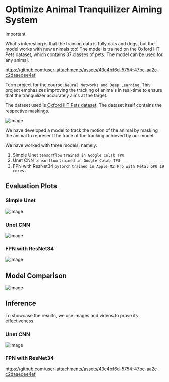 # Optimize Animal Tranquilizer Aiming System

> [!Important]
> What's interesting is that the training data is fully cats and dogs, but the model works with new animals too! 
> The model is trained on the Oxford IIIT Pets dataset, which contains 37 classes of pets. 
> The model can be used for any animal.

https://github.com/user-attachments/assets/43c4bf6d-5754-47bc-aa2c-c2daaedee4ef

Term project for the course: `Neural Networks and Deep Learning`. This project emphasizes improving the tracking of animals in real-time to ensure that the tranquilizer accurately aims at the target.

The dataset used is [Oxford IIIT Pets dataset](https://www.robots.ox.ac.uk/~vgg/data/pets/). The dataset itself contains the respective maskings.

![image](https://github.com/user-attachments/assets/a3c593a9-3169-48a2-a2fd-41cc6d564f4e)

We have developed a model to track the motion of the animal by masking the animal to represent the trace of the tracking achieved by our model.

We have worked with three models, namely:
1. Simple Unet `tensorflow` `trained in Google Colab TPU`
2. Unet CNN `tensorflow` `trained in Google Colab TPU`
3. FPN with ResNet34 `pytorch` `trained in Apple M2 Pro with Metal GPU 19 cores.`

## Evaluation Plots

### Simple Unet  
    
![image](https://github.com/user-attachments/assets/451a21b2-0467-4e9c-8224-b8173bda2f65)

### Unet CNN  

![image](https://github.com/user-attachments/assets/59e5c650-0af2-4eb3-9400-b200c5dd00bf)

### FPN with ResNet34  

![image](https://github.com/user-attachments/assets/0797877c-1fad-4ce7-bc32-1226ec20c6b2)

## Model Comparison

![image](https://github.com/user-attachments/assets/a81e1233-6c19-4bc1-8971-7237bae3fd4b)

## Inference

To showcase the results, we use images and videos to prove its effectiveness.

### Unet CNN  

![image](https://github.com/user-attachments/assets/b661384b-78df-4abb-b18c-4e7230e3b786)

### FPN with ResNet34  

https://github.com/user-attachments/assets/43c4bf6d-5754-47bc-aa2c-c2daaedee4ef


